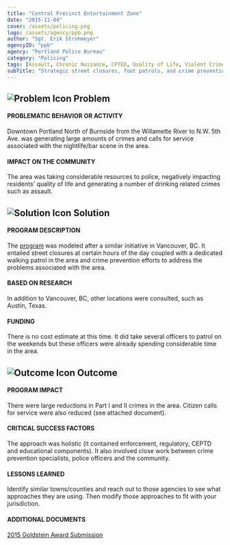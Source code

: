 ```yaml
---
title: "Central Precinct Entertainment Zone"
date: "2015-11-04"
cover: /assets/policing.png
logo: /assets/agency/ppb.png
author: "Sgt. Erik Strohmeyer"
agencyID: "ppb"
agency: "Portland Police Bureau"
category: "Policing"
tags: [Assault, Chronic Nuisance, CPTED, Quality of Life, Violent Crime]
subTitle: "Strategic street closures, foot patrols, and crime prevention efforts reduced crime in a targeted urban area."
---
```


## ![Problem Icon](https://github.com/google/material-design-icons/raw/master/alert/1x_web/ic_error_outline_black_48dp.png "Problem") Problem

#### PROBLEMATIC BEHAVIOR OR ACTIVITY

Downtown Portland North of Burnside from the Willamette River to N.W. 5th Ave. was generating large amounts of crimes and calls for service associated with the nightlife/bar scene in the area.

#### IMPACT ON THE COMMUNITY

The area was taking considerable resources to police, negatively impacting residents' quality of life and generating a number of drinking related crimes such as assault.

## ![Solution Icon](https://github.com/google/material-design-icons/raw/master/action/1x_web/ic_lightbulb_outline_black_48dp.png "Solution") Solution

#### PROGRAM DESCRIPTION

The [program](https://live-cpop.ws.asu.edu/sites/default/files/org/15-09_portland.pdf) was modeled after a similar initiative in Vancouver, BC. It entailed street closures at certain hours of the day coupled with a dedicated walking patrol in the area and crime prevention efforts to address the problems associated with the area.

#### BASED ON RESEARCH

In addition to Vancouver, BC, other locations were consulted, such as Austin, Texas.

#### FUNDING

There is no cost estimate at this time. It did take several officers to patrol on the weekends but these officers were already spending considerable time in the area.

## ![Outcome Icon](https://github.com/google/material-design-icons/raw/master/action/1x_web/ic_view_list_black_48dp.png "Outcome") Outcome

#### PROGRAM IMPACT

There were large reductions in Part I and II crimes in the area. Citizen calls for service were also reduced (see attached document).

#### CRITICAL SUCCESS FACTORS

The approach was holistic (it contained enforcement, regulatory, CEPTD and educational components). It also involved close work between crime prevention specialists, police officers and the community.

#### LESSONS LEARNED

Identify similar towns/counties and reach out to those agencies to see what approaches they are using. Then modify those approaches to fit with your jurisdiction.

#### ADDITIONAL DOCUMENTS

[2015 Goldstein Award Submission](./Goldstein_Award_Entertainment_Zone_submission_Final.pdf)
